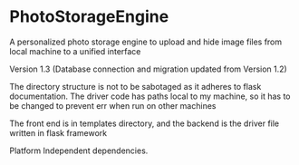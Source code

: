 # PhotoStorageEngine
A personalized photo storage engine to upload and hide image files from local machine to a unified interface

Version 1.3 (Database connection and migration updated from Version 1.2)

The directory structure is not to be sabotaged as it adheres to flask documentation. The driver code has
paths local to my machine, so it has to be changed to prevent err when run on other machines

The front end is in templates directory, and the backend is the driver file written in flask framework

Platform Independent dependencies.
